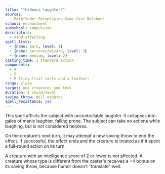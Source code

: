 ```yaml
---
title: "*hideous laughter*"
sources:
  - Pathfinder Roleplaying Game Core Rulebook
school: enchantment
subschool: compulsion
descriptors:
  - mind-affecting
spell_lists:
  - {name: bard, level: 1}
  - {name: sorcerer/wizard, level: 2}
  - {name: medium, level: 2}
casting_time: 1 standard action
components:
  - V
  - S
  - M (tiny fruit tarts and a feather)
range: close
target: one creature; see text
duration: 1 round/level
saving_throw: Will negates
spell_resistance: yes
---
```


This spell afflicts the subject with uncontrollable laughter. It collapses into gales of manic laughter, falling prone. The subject can take no actions while laughing, but is not considered helpless.

On the creature's next turn, it may attempt a new saving throw to end the effect. If successful, the effect ends and the creature is treated as if it spent a full-round action on its turn.

A creature with an Intelligence score of 2 or lower is not affected. A creature whose type is different from the caster's receives a +4 bonus on its saving throw, because humor doesn't "translate" well.

